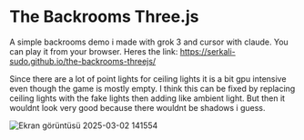 # The Backrooms Three.js

A simple backrooms demo i made with grok 3 and cursor with claude.
You can play it from your browser. Heres the link: https://serkali-sudo.github.io/the-backrooms-threejs/

Since there are a lot of point lights for ceiling lights it is a bit gpu intensive even though the game is mostly empty.
I think this can be fixed by replacing ceiling lights with the fake lights then adding like ambient light.
But then it wouldnt look very good because there wouldnt be shadows i guess.

![Ekran görüntüsü 2025-03-02 141554](https://github.com/user-attachments/assets/a5dd4bfb-9325-4cd4-914b-a44eb6b8d5f5)
